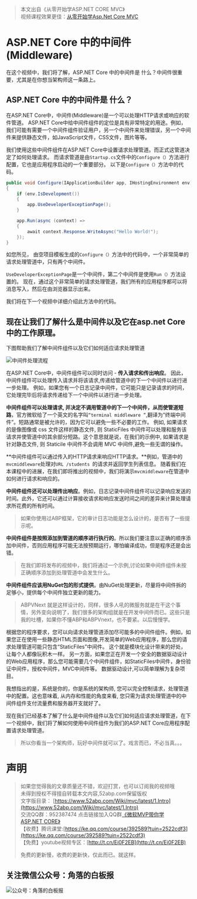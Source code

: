 >  本文出自《从零开始学ASP.NET CORE MVC》 </br>
> 视频课程效果更佳：[从零开始学Asp.Net Core MVC](https://study.163.com/course/courseMain.htm?courseId=1209215803&share=2&shareId=400000000309007)  </br>


# ASP.NET Core 中的中间件(Middleware)

在这个视频中，我们将了解，ASP.NET Core 中的中间件是 什么？中间件很重要，尤其是在你想当架构师这一条路上。


## ASP.NET Core 中的中间件是 什么？

在ASP.NET Core中，中间件(Middleware)是一个可以处理HTTP请求或响应的软件管道。
ASP.NET Core中给中间件组件的定位是具有非常特定的用途。例如，我们可能有需要一个中间件组件验证用户，另一个中间件来处理错误，另一个中间件来提供静态文件，如JavaScript文件，CSS文件，图片等等。

 
我们使用这些中间件组件在ASP.NET Core中设置请求处理管道。而正式这管道决定了如何处理请求。
而请求管道是由``Startup.cs``文件中的```Configure（）```方法进行配置，它也是应用程序启动的一个重要部分。
以下是```Configure（）```方法中的代码。
```csharp
public void Configure(IApplicationBuilder app, IHostingEnvironment env)
{
    if (env.IsDevelopment())
    {
        app.UseDeveloperExceptionPage();
    }

    app.Run(async (context) =>
    {
        await context.Response.WriteAsync("Hello World!");
    });
}
```
如您所见， 由空项目模板生成的```Configure（）```方法中的代码中，一个非常简单的请求处理管道中，只有两个中间件。




```UseDeveloperExceptionPage```是一个中间件，第二个中间件是使用```Run（）```方法设置的。
现在，通过这个非常简单的请求处理管道，我们所有的应用程序都可以将消息写入，然后在由浏览器显示出来。

我们将在下一个视频中详细介绍此方法中的代码。

## 现在让我们了解什么是中间件以及它在asp.net Core 中的工作原理。 

下图帮助我们了解中间件组件以及它们如何适应请求处理管道 

![中间件处理流程](https://upload-images.jianshu.io/upload_images/1979022-ffab02c669e4c8b2.png)

在ASP.NET Core中，中间件组件可以同时访问 - **传入请求和传出响应**。
因此，中间件组件可以处理传入请求并将该请求,传递给管道中的下一个中间件以进行进一步处理。
例如，如果您有一个日志记录中间件，它可能只是记录请求的时间，它处理完毕后将请求传递给下一个中间件以进行进一步处理。

**中间件组件可以处理请求, 并决定不调用管道中的下一个中间件，从而使管道短路**，官方微软给了一个英文的名字叫```“terminal middleware ”```,翻译为“终端中间件”。短路通常是被允许的，因为它可以避免一些不必要的工作。 
例如, 如果请求的是像图像或 css 文件这样的静态文件, 则 StaticFiles 中间件可以处理和服务该请求并使管道中的其余部分短路。这个意思就是说，在我们的示例中, 如果请求是针对静态文件, 则 Staticile 中间件不会调用 MVC 中间件,避免一些无谓的操作。

 
**中间件组件可以通过传入的HTTP请求来响应HTTP请求。**例如，管道中的```mvcmiddleware```处理对```URL /students ```的请求并返回学生列表信息。
随着我们在本课程中的进展，在我们即将推出的视频中，我们将演示```mvcmiddleware```在管道中如何进行请求和响应的。 


**中间件组件还可以处理传出响应**。例如，日志记录中间件组件可以记录响应发送的时间。此外，它还可以通过计算接收请求和响应发送时间之间的差异来计算处理请求所花费的所有时间。

> 如果你使用过ABP框架，它的审计日志功能是怎么设计的，是否有了一些提示呢。

**中间件组件是按照添加到管道的顺序进行执行的**。所以我们要注意以正确的顺序添加中间件，否则应用程序可能无法按预期运行，哪怕编译成功，但是程序还是会出错。

> 在我们即将发布的视频中，我们将通过一个示例,讨论如果中间件组件未按正确顺序添加到处理管道中会发生什么。 

**中间件组件应该用NuGet包的形式提供**。由NuGet处理更新，尽量将中间件拆的足够小，提供每个中间件独立更新的能力。

> ABPVNext 就是这样设计的，同样，很多人吼的微服务就是在干这个事情，另外变向说明了，我们很多的架构组就是在开发中间件而已。这些只是我的吐槽，如果你不懂ABP和ABPVnext，也不要紧。以后慢慢学。


根据您的程序要求，您可以向请求处理管道添加尽可能多的中间件组件。例如，如果您正在使用一些静态HTML页面和图像,开发简单的Web应用程序，那么您的请求处理管道可能只包含“StaticFiles”中间件。 这个就是模块化设计带来的好处，让每个人都像玩积木一样。
另一方面，如果您正在开发一个安全的数据驱动设计的Web应用程序，那么您可能需要几个中间件组件，如StaticFiles中间件，身份验证中间件，授权中间件，MVC中间件等。  数据驱动设计,可以简单理解为复杂项目。

 
我想指出的是，系统是你的，你是系统的架构师, 您可以完全控制请求，处理管道中的配置。这也意味着, 从内存和性能的角度来看, 您只需为请求处理管道中的中间件组件支付流量费和服务器开支就好了。



现在我们已经基本了解了什么是中间件组件以及它们如何适应请求处理管道，在下一个视频中，我们将了解如何使用中间件组件为我们的ASP.NET Core应用程序配置请求处理管道。 

> 所以你看当一个架构师，玩好中间件就可以了。戏言而已，不必当真。。。



# 声明


> 如果您觉得我的文章质量还不错，欢迎打赏，也可以订阅我的视频哦 </br>
> 未得到授权不得擅自转载本文内容,52abp.com保留版权</br>
> 文字版目录： [https://www.52abp.com/Wiki/mvc/latest/1.Intro](https://www.52abp.com/Wiki/mvc/latest/1.Intro) </br>
> 交流QQ群：952387474 点击链接加入QQ群[《微软MVP带你学ASP.NET CORE》](https://jq.qq.com/?_wv=1027&k=5nq4PFQ)</br>
> 【收费】腾讯课堂:[https://ke.qq.com/course/392589?tuin=2522cdf3](https://ke.qq.com/course/392589?tuin=2522cdf3) </br>
> 【免费】youtube视频专区：[http://t.cn/Ei0F2EB](http://t.cn/Ei0F2EB) </br>
>
>免费的更新慢，收费的更新快，仅此而已。就这样。 </br>

## 关注微信公众号：角落的白板报
![公众号：角落的白板报](https://upload-images.jianshu.io/upload_images/1979022-f19c505c18160c16.png)















